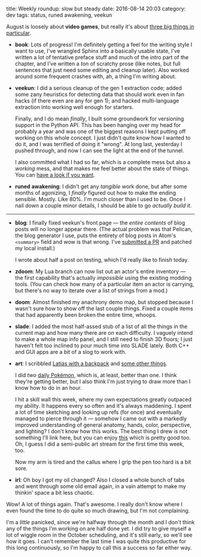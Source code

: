 title: Weekly roundup: slow but steady
date: 2016-08-14 20:03
category: dev
tags: status, runed awakening, veekun

August is loosely about **video games**, but really it's about [three big things in particular]({filename}2016-08-07-weekly-roundup-three-big-things.markdown).

- **book**: Lots of progress!  I'm definitely getting a feel for the writing style I want to use, I've wrangled Sphinx into a basically usable state, I've written a lot of tentative preface stuff and much of the intro part of the chapter, and I've written a _ton_ of scratchy prose (like notes, but full sentences that just need some editing and cleanup later).  Also worked around some frequent crashes with, ah, a thing I'm writing about.

- **veekun**: I did a serious cleanup of the gen 1 extraction code; added some zany heuristics for detecting data that should work even in fan hacks (if there even are any for gen 1); and hacked multi-language extraction into working well enough for starters.

    Finally, and I do mean _finally_, I built some groundwork for versioning support in the Python API.  This has been hanging over my head for probably a year and was one of the biggest reasons I kept putting off working on this whole concept.  I just didn't quite know how I wanted to do it, and I was terrified of doing it "wrong".  At long last, yesterday I pushed through, and now I can see the light at the end of the tunnel.

    I also committed what I had so far, which is a complete mess but also a _working_ mess, and that makes me feel better about the state of things.  You can [have a look if you want](https://github.com/veekun/pokedex/tree/yaml).

- **runed awakening**: I didn't get any _tangible_ work done, but after some months of agonizing, I _finally_ figured out how to make the ending sensible.  Mostly.  Like 80%.  I'm much closer than I used to be.  Once I nail down a couple minor details, I should be able to go _actually build it_.

----

- **blog**: I finally fixed veekun's front page — the _entire contents_ of blog posts will no longer appear there.  (The actual problem was that Pelican, the blog generator I use, puts the entirety of blog posts in Atom's `<summary>` field and wow is that wrong.  I've [submitted a PR](https://github.com/getpelican/pelican/pull/1989) and patched my local install.)

    I wrote about half a post on testing, which I'd really like to finish today.

- **zdoom**: My Lua branch can now list out an actor's entire inventory — the first capability that's actually _impossible_ using the existing modding tools.  (You can check how many of a particular item an actor is carrying, but there's no way to iterate over a list of strings from a mod.)

- **doom**: Almost finished my anachrony demo map, but stopped because I wasn't sure how to show off the last couple things.  Fixed a couple items that had apparently been broken the entire time, whoops.

- **slade**: I added the most half-assed stub of a list of all the things in the current map and how many there are on each difficulty.  I vaguely intend to make a whole map info panel, and I still need to finish 3D floors; I just haven't felt too inclined to pour much time into SLADE lately.  Both C++ and GUI apps are a bit of a slog to work with.

- **art**: I scribbled [Latias with a backpack](https://lexyeevee.tumblr.com/post/148659933187) and [some other things](https://lexyeevee.tumblr.com/post/148960080152/oh-yeah-so-here-are-some-other-doodly-things-i).

    I did _two_ [daily Pokémon](https://lexyeevee.tumblr.com/tagged/daily-pok%C3%A9mon), which is, at least, better than one.  I think they're getting better, but I also think I'm just trying to draw more than I know how to do in an hour.

    I hit a skill wall this week, where my own expectations greatly outpaced my ability.  It happens every so often and it's always maddening.  I spent a lot of time sketching and looking up refs (for once) and eventually managed to pierce through it — somehow I came out with a markedly improved understanding of general anatomy, hands, color, perspective, and lighting?  I don't know how this works.  The best thing I drew is not something I'll link here, but you can enjoy [this](https://lexyeevee.tumblr.com/post/148958794787/squishfox-hanging-out-with-nine-doodles) which is pretty good too.  Oh, I guess I did a semi-public art stream for the first time  this week, too.

    Now my arm is tired and the callus where I grip the pen too hard is a bit sore.

- **irl**: Oh boy I got my oil changed?  Also I closed a whole bunch of tabs and went through some old email again, in a vain attempt to make my thinkin' space a bit less chaotic.

Wow!  A lot of things again.  That's awesome.  I really don't know where I even found the time to do quite so much drawing, but I'm not complaining.

I'm a _little_ panicked, since we're halfway through the month and I don't think any of the things I'm working on are half done yet.  I did try to give myself a lot of wiggle room in the October scheduling, and it's still early, so we'll see how it goes.  I can't remember the last time I was quite this productive for this long continuously, so I'm happy to call this a success so far either way.
